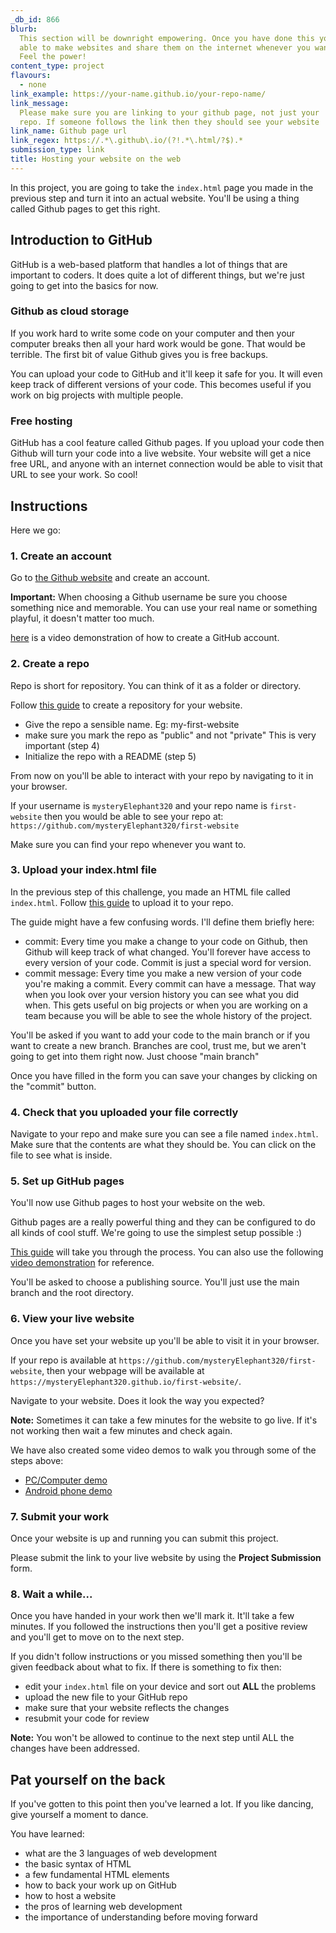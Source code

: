 ```yaml
---
_db_id: 866
blurb:
  This section will be downright empowering. Once you have done this you'll be
  able to make websites and share them on the internet whenever you want, for free,  forever.
  Feel the power!
content_type: project
flavours:
  - none
link_example: https://your-name.github.io/your-repo-name/
link_message:
  Please make sure you are linking to your github page, not just your
  repo. If someone follows the link then they should see your website
link_name: Github page url
link_regex: https://.*\.github\.io/(?!.*\.html/?$).*
submission_type: link
title: Hosting your website on the web
---
```


In this project, you are going to take the `index.html` page you made in the previous step and turn it into an actual website. You'll be using a thing called Github pages to get this right.

## Introduction to GitHub

GitHub is a web-based platform that handles a lot of things that are important to coders. It does quite a lot of different things, but we're just going to get into the basics for now.

### Github as cloud storage

If you work hard to write some code on your computer and then your computer breaks then all your hard work would be gone. That would be terrible. The first bit of value Github gives you is free backups.

You can upload your code to GitHub and it'll keep it safe for you. It will even keep track of different versions of your code. This becomes useful if you work on big projects with multiple people.

### Free hosting

GitHub has a cool feature called Github pages. If you upload your code then Github will turn your code into a live website. Your website will get a nice free URL, and anyone with an internet connection would be able to visit that URL to see your work. So cool!

## Instructions

Here we go:

### 1. Create an account

Go to [the Github website](https://github.com/) and create an account.

**Important:** When choosing a Github username be sure you choose something nice and memorable. You can use your real name or something playful, it doesn't matter too much.

[here](https://www.youtube.com/watch?v=mW5pfqGUJto) is a video demonstration of how to create a GitHub account.

### 2. Create a repo

Repo is short for repository. You can think of it as a folder or directory.

Follow [this guide](https://docs.github.com/en/get-started/quickstart/create-a-repo) to create a repository for your website.

- Give the repo a sensible name. Eg: my-first-website
- make sure you mark the repo as "public" and not "private" This is very important (step 4)
- Initialize the repo with a README (step 5)

From now on you'll be able to interact with your repo by navigating to it in your browser.

If your username is `mysteryElephant320` and your repo name is `first-website` then you would be able to see your repo at: `https://github.com/mysteryElephant320/first-website`

Make sure you can find your repo whenever you want to.

### 3. Upload your index.html file

In the previous step of this challenge, you made an HTML file called `index.html`. Follow [this guide](https://docs.github.com/en/repositories/working-with-files/managing-files/adding-a-file-to-a-repository) to upload it to your repo.

The guide might have a few confusing words. I'll define them briefly here:

- commit: Every time you make a change to your code on Github, then Github will keep track of what changed. You'll forever have access to every version of your code. Commit is just a special word for version.
- commit message: Every time you make a new version of your code you're making a commit. Every commit can have a message. That way when you look over your version history you can see what you did when. This gets useful on big projects or when you are working on a team because you will be able to see the whole history of the project.

You'll be asked if you want to add your code to the main branch or if you want to create a new branch. Branches are cool, trust me, but we aren't going to get into them right now. Just choose "main branch"

Once you have filled in the form you can save your changes by clicking on the "commit" button.

### 4. Check that you uploaded your file correctly

Navigate to your repo and make sure you can see a file named `index.html`. Make sure that the contents are what they should be. You can click on the file to see what is inside.

### 5. Set up GitHub pages

You'll now use Github pages to host your website on the web.

Github pages are a really powerful thing and they can be configured to do all kinds of cool stuff. We're going to use the simplest setup possible :)

[This guide](https://docs.github.com/en/pages/getting-started-with-github-pages/creating-a-github-pages-site#creating-your-site) will take you through the process. You can also use the following [video demonstration](https://www.youtube.com/watch?v=74v58saH8dE) for reference.

You'll be asked to choose a publishing source. You'll just use the main branch and the root directory.

### 6. View your live website

Once you have set your website up you'll be able to visit it in your browser.

If your repo is available at `https://github.com/mysteryElephant320/first-website`, then your webpage will be available at `https://mysteryElephant320.github.io/first-website/`.

Navigate to your website. Does it look the way you expected?

**Note:** Sometimes it can take a few minutes for the website to go live. If it's not working then wait a few minutes and check again.

We have also created some video demos to walk you through some of the steps above:

- [PC/Computer demo](https://www.youtube.com/watch?v=auWR5JOiZt4)
- [Android phone demo](https://www.youtube.com/watch?v=Mlr7tn6xqhQ)

### 7. Submit your work

Once your website is up and running you can submit this project.

Please submit the link to your live website by using the **Project Submission** form.

### 8. Wait a while...

Once you have handed in your work then we'll mark it. It'll take a few minutes. If you followed the instructions then you'll get a positive review and you'll get to move on to the next step.

If you didn't follow instructions or you missed something then you'll be given feedback about what to fix. If there is something to fix then:

- edit your `index.html` file on your device and sort out **ALL** the problems
- upload the new file to your GitHub repo
- make sure that your website reflects the changes
- resubmit your code for review

**Note:** You won't be allowed to continue to the next step until ALL the changes have been addressed.

## Pat yourself on the back

If you've gotten to this point then you've learned a lot. If you like dancing, give yourself a moment to dance.

You have learned:

- what are the 3 languages of web development
- the basic syntax of HTML
- a few fundamental HTML elements
- how to back your work up on GitHub
- how to host a website
- the pros of learning web development
- the importance of understanding before moving forward
